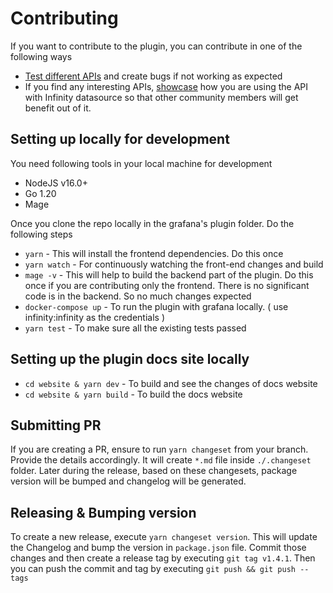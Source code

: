 # Contributing

If you want to contribute to the plugin, you can contribute in one of the following ways

- [Test different APIs](https://github.com/yesoreyeram/grafana-infinity-datasource/discussions/categories/specific-apis) and create bugs if not working as expected
- If you find any interesting APIs, [showcase](https://github.com/yesoreyeram/grafana-infinity-datasource/discussions/categories/show-and-tell) how you are using the API with Infinity datasource so that other community members will get benefit out of it.

## Setting up locally for development

You need following tools in your local machine for development

- NodeJS v16.0+
- Go 1.20
- Mage

Once you clone the repo locally in the grafana's plugin folder. Do the following steps

- `yarn` - This will install the frontend dependencies. Do this once
- `yarn watch` - For continuously watching the front-end changes and build
- `mage -v` - This will help to build the backend part of the plugin. Do this once if you are contributing only the frontend. There is no significant code is in the backend. So no much changes expected
- `docker-compose up` - To run the plugin with grafana locally. ( use infinity:infinity as the credentials )
- `yarn test` - To make sure all the existing tests passed

## Setting up the plugin docs site locally

- `cd website & yarn dev` - To build and see the changes of docs website
- `cd website & yarn build` - To build the docs website

## Submitting PR

If you are creating a PR, ensure to run `yarn changeset` from your branch. Provide the details accordingly. It will create `*.md` file inside `./.changeset` folder. Later during the release, based on these changesets, package version will be bumped and changelog will be generated.

## Releasing & Bumping version

To create a new release, execute `yarn changeset version`. This will update the Changelog and bump the version in `package.json` file. Commit those changes and then create a release tag by executing `git tag v1.4.1`. Then you can push the commit and tag by executing `git push && git push --tags`
